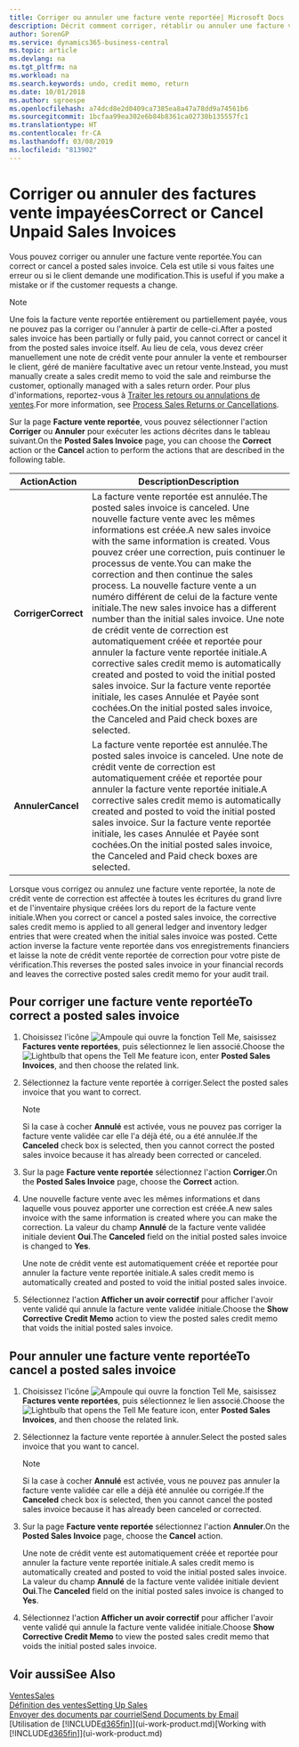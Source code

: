 ```yaml
---
title: Corriger ou annuler une facture vente reportée| Microsoft Docs
description: Décrit comment corriger, rétablir ou annuler une facture vente reportée et affecter une note de crédit vente.
author: SorenGP
ms.service: dynamics365-business-central
ms.topic: article
ms.devlang: na
ms.tgt_pltfrm: na
ms.workload: na
ms.search.keywords: undo, credit memo, return
ms.date: 10/01/2018
ms.author: sgroespe
ms.openlocfilehash: a74dcd8e2d0409ca7385ea8a47a78dd9a74561b6
ms.sourcegitcommit: 1bcfaa99ea302e6b84b8361ca02730b135557fc1
ms.translationtype: HT
ms.contentlocale: fr-CA
ms.lasthandoff: 03/08/2019
ms.locfileid: "813902"
---
```

# <a name="correct-or-cancel-unpaid-sales-invoices"></a><span data-ttu-id="35ec8-103">Corriger ou annuler des factures vente impayées</span><span class="sxs-lookup"><span data-stu-id="35ec8-103">Correct or Cancel Unpaid Sales Invoices</span></span>
<span data-ttu-id="35ec8-104">Vous pouvez corriger ou annuler une facture vente reportée.</span><span class="sxs-lookup"><span data-stu-id="35ec8-104">You can correct or cancel a posted sales invoice.</span></span> <span data-ttu-id="35ec8-105">Cela est utile si vous faites une erreur ou si le client demande une modification.</span><span class="sxs-lookup"><span data-stu-id="35ec8-105">This is useful if you make a mistake or if the customer requests a change.</span></span>

> [!NOTE]  
>   <span data-ttu-id="35ec8-106">Une fois la facture vente reportée entièrement ou partiellement payée, vous ne pouvez pas la corriger ou l'annuler à partir de celle-ci.</span><span class="sxs-lookup"><span data-stu-id="35ec8-106">After a posted sales invoice has been partially or fully paid, you cannot correct or cancel it from the posted sales invoice itself.</span></span> <span data-ttu-id="35ec8-107">Au lieu de cela, vous devez créer manuellement une note de crédit vente pour annuler la vente et rembourser le client, géré de manière facultative avec un retour vente.</span><span class="sxs-lookup"><span data-stu-id="35ec8-107">Instead, you must manually create a sales credit memo to void the sale and reimburse the customer, optionally managed with a sales return order.</span></span> <span data-ttu-id="35ec8-108">Pour plus d'informations, reportez-vous à [Traiter les retours ou annulations de ventes](sales-how-process-sales-returns-cancellations.md).</span><span class="sxs-lookup"><span data-stu-id="35ec8-108">For more information, see [Process Sales Returns or Cancellations](sales-how-process-sales-returns-cancellations.md).</span></span>

<span data-ttu-id="35ec8-109">Sur la page **Facture vente reportée**, vous pouvez sélectionner l'action **Corriger** ou **Annuler** pour exécuter les actions décrites dans le tableau suivant.</span><span class="sxs-lookup"><span data-stu-id="35ec8-109">On the **Posted Sales Invoice** page, you can choose the **Correct** action or the **Cancel** action to perform the actions that are described in the following table.</span></span>

| <span data-ttu-id="35ec8-110">Action</span><span class="sxs-lookup"><span data-stu-id="35ec8-110">Action</span></span> | <span data-ttu-id="35ec8-111">Description</span><span class="sxs-lookup"><span data-stu-id="35ec8-111">Description</span></span> |
| --- | --- |
| <span data-ttu-id="35ec8-112">**Corriger**</span><span class="sxs-lookup"><span data-stu-id="35ec8-112">**Correct**</span></span> |<span data-ttu-id="35ec8-113">La facture vente reportée est annulée.</span><span class="sxs-lookup"><span data-stu-id="35ec8-113">The posted sales invoice is canceled.</span></span> <span data-ttu-id="35ec8-114">Une nouvelle facture vente avec les mêmes informations est créée.</span><span class="sxs-lookup"><span data-stu-id="35ec8-114">A new sales invoice with the same information is created.</span></span> <span data-ttu-id="35ec8-115">Vous pouvez créer une correction, puis continuer le processus de vente.</span><span class="sxs-lookup"><span data-stu-id="35ec8-115">You can make the correction and then continue the sales process.</span></span> <span data-ttu-id="35ec8-116">La nouvelle facture vente a un numéro différent de celui de la facture vente initiale.</span><span class="sxs-lookup"><span data-stu-id="35ec8-116">The new sales invoice has a different number than the initial sales invoice.</span></span> <span data-ttu-id="35ec8-117">Une note de crédit vente de correction est automatiquement créée et reportée pour annuler la facture vente reportée initiale.</span><span class="sxs-lookup"><span data-stu-id="35ec8-117">A corrective sales credit memo is automatically created and posted to void the initial posted sales invoice.</span></span> <span data-ttu-id="35ec8-118">Sur la facture vente reportée initiale, les cases Annulée et Payée sont cochées.</span><span class="sxs-lookup"><span data-stu-id="35ec8-118">On the initial posted sales invoice, the Canceled and Paid check boxes are selected.</span></span> |
| <span data-ttu-id="35ec8-119">**Annuler**</span><span class="sxs-lookup"><span data-stu-id="35ec8-119">**Cancel**</span></span> |<span data-ttu-id="35ec8-120">La facture vente reportée est annulée.</span><span class="sxs-lookup"><span data-stu-id="35ec8-120">The posted sales invoice is canceled.</span></span> <span data-ttu-id="35ec8-121">Une note de crédit vente de correction est automatiquement créée et reportée pour annuler la facture vente reportée initiale.</span><span class="sxs-lookup"><span data-stu-id="35ec8-121">A corrective sales credit memo is automatically created and posted to void the initial posted sales invoice.</span></span> <span data-ttu-id="35ec8-122">Sur la facture vente reportée initiale, les cases Annulée et Payée sont cochées.</span><span class="sxs-lookup"><span data-stu-id="35ec8-122">On the initial posted sales invoice, the Canceled and Paid check boxes are selected.</span></span> |

<span data-ttu-id="35ec8-123">Lorsque vous corrigez ou annulez une facture vente reportée, la note de crédit vente de correction est affectée à toutes les écritures du grand livre et de l'inventaire physique créées lors du report de la facture vente initiale.</span><span class="sxs-lookup"><span data-stu-id="35ec8-123">When you correct or cancel a posted sales invoice, the corrective sales credit memo is applied to all general ledger and inventory ledger entries that were created when the initial sales invoice was posted.</span></span> <span data-ttu-id="35ec8-124">Cette action inverse la facture vente reportée dans vos enregistrements financiers et laisse la note de crédit vente reportée de correction pour votre piste de vérification.</span><span class="sxs-lookup"><span data-stu-id="35ec8-124">This reverses the posted sales invoice in your financial records and leaves the corrective posted sales credit memo for your audit trail.</span></span>

## <a name="to-correct-a-posted-sales-invoice"></a><span data-ttu-id="35ec8-125">Pour corriger une facture vente reportée</span><span class="sxs-lookup"><span data-stu-id="35ec8-125">To correct a posted sales invoice</span></span>
1. <span data-ttu-id="35ec8-126">Choisissez l'icône ![Ampoule qui ouvre la fonction Tell Me](media/ui-search/search_small.png "Dites-moi ce que vous voulez faire"), saisissez **Factures vente reportées**, puis sélectionnez le lien associé.</span><span class="sxs-lookup"><span data-stu-id="35ec8-126">Choose the ![Lightbulb that opens the Tell Me feature](media/ui-search/search_small.png "Tell me what you want to do") icon, enter **Posted Sales Invoices**, and then choose the related link.</span></span>  
2. <span data-ttu-id="35ec8-127">Sélectionnez la facture vente reportée à corriger.</span><span class="sxs-lookup"><span data-stu-id="35ec8-127">Select the posted sales invoice that you want to correct.</span></span>

    > [!NOTE]  
    >   <span data-ttu-id="35ec8-128">Si la case à cocher **Annulé** est activée, vous ne pouvez pas corriger la facture vente validée car elle l'a déjà été, ou a été annulée.</span><span class="sxs-lookup"><span data-stu-id="35ec8-128">If the **Canceled** check box is selected, then you cannot correct the posted sales invoice because it has already been corrected or canceled.</span></span>
3. <span data-ttu-id="35ec8-129">Sur la page **Facture vente reportée** sélectionnez l'action **Corriger**.</span><span class="sxs-lookup"><span data-stu-id="35ec8-129">On the **Posted Sales Invoice** page, choose the **Correct** action.</span></span>  
4. <span data-ttu-id="35ec8-130">Une nouvelle facture vente avec les mêmes informations et dans laquelle vous pouvez apporter une correction est créée.</span><span class="sxs-lookup"><span data-stu-id="35ec8-130">A new sales invoice with the same information is created where you can make the correction.</span></span> <span data-ttu-id="35ec8-131">La valeur du champ **Annulé** de la facture vente validée initiale devient **Oui**.</span><span class="sxs-lookup"><span data-stu-id="35ec8-131">The **Canceled** field on the initial posted sales invoice is changed to **Yes**.</span></span>

    <span data-ttu-id="35ec8-132">Une note de crédit vente est automatiquement créée et reportée pour annuler la facture vente reportée initiale.</span><span class="sxs-lookup"><span data-stu-id="35ec8-132">A sales credit memo is automatically created and posted to void the initial posted sales invoice.</span></span>
5. <span data-ttu-id="35ec8-133">Sélectionnez l'action **Afficher un avoir correctif** pour afficher l'avoir vente validé qui annule la facture vente validée initiale.</span><span class="sxs-lookup"><span data-stu-id="35ec8-133">Choose the **Show Corrective Credit Memo** action to view the posted sales credit memo that voids the initial posted sales invoice.</span></span>

## <a name="to-cancel-a-posted-sales-invoice"></a><span data-ttu-id="35ec8-134">Pour annuler une facture vente reportée</span><span class="sxs-lookup"><span data-stu-id="35ec8-134">To cancel a posted sales invoice</span></span>
1. <span data-ttu-id="35ec8-135">Choisissez l'icône ![Ampoule qui ouvre la fonction Tell Me](media/ui-search/search_small.png "Dites-moi ce que vous voulez faire"), saisissez **Factures vente reportées**, puis sélectionnez le lien associé.</span><span class="sxs-lookup"><span data-stu-id="35ec8-135">Choose the ![Lightbulb that opens the Tell Me feature](media/ui-search/search_small.png "Tell me what you want to do") icon, enter **Posted Sales Invoices**, and then choose the related link.</span></span>  
2. <span data-ttu-id="35ec8-136">Sélectionnez la facture vente reportée à annuler.</span><span class="sxs-lookup"><span data-stu-id="35ec8-136">Select the posted sales invoice that you want to cancel.</span></span>

    > [!NOTE]  
    >   <span data-ttu-id="35ec8-137">Si la case à cocher **Annulé** est activée, vous ne pouvez pas annuler la facture vente validée car elle a déjà été annulée ou corrigée.</span><span class="sxs-lookup"><span data-stu-id="35ec8-137">If the **Canceled** check box is selected, then you cannot cancel the posted sales invoice because it has already been canceled or corrected.</span></span>
3. <span data-ttu-id="35ec8-138">Sur la page **Facture vente reportée** sélectionnez l'action **Annuler**.</span><span class="sxs-lookup"><span data-stu-id="35ec8-138">On the **Posted Sales Invoice** page, choose the **Cancel** action.</span></span>

    <span data-ttu-id="35ec8-139">Une note de crédit vente est automatiquement créée et reportée pour annuler la facture vente reportée initiale.</span><span class="sxs-lookup"><span data-stu-id="35ec8-139">A sales credit memo is automatically created and posted to void the initial posted sales invoice.</span></span> <span data-ttu-id="35ec8-140">La valeur du champ **Annulé** de la facture vente validée initiale devient **Oui**.</span><span class="sxs-lookup"><span data-stu-id="35ec8-140">The **Canceled** field on the initial posted sales invoice is changed to **Yes**.</span></span>
4. <span data-ttu-id="35ec8-141">Sélectionnez l'action **Afficher un avoir correctif** pour afficher l'avoir vente validé qui annule la facture vente validée initiale.</span><span class="sxs-lookup"><span data-stu-id="35ec8-141">Choose **Show Corrective Credit Memo** to view the posted sales credit memo that voids the initial posted sales invoice.</span></span>

## <a name="see-also"></a><span data-ttu-id="35ec8-142">Voir aussi</span><span class="sxs-lookup"><span data-stu-id="35ec8-142">See Also</span></span>
[<span data-ttu-id="35ec8-143">Ventes</span><span class="sxs-lookup"><span data-stu-id="35ec8-143">Sales</span></span>](sales-manage-sales.md)  
[<span data-ttu-id="35ec8-144">Définition des ventes</span><span class="sxs-lookup"><span data-stu-id="35ec8-144">Setting Up Sales</span></span>](sales-setup-sales.md)  
[<span data-ttu-id="35ec8-145">Envoyer des documents par courriel</span><span class="sxs-lookup"><span data-stu-id="35ec8-145">Send Documents by Email</span></span>](ui-how-send-documents-email.md)  
<span data-ttu-id="35ec8-146">[Utilisation de [!INCLUDE[d365fin](includes/d365fin_md.md)]](ui-work-product.md)</span><span class="sxs-lookup"><span data-stu-id="35ec8-146">[Working with [!INCLUDE[d365fin](includes/d365fin_md.md)]](ui-work-product.md)</span></span>

